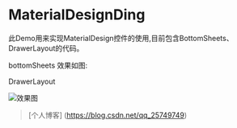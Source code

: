 # MaterialDesignDing
此Demo用来实现MaterialDesign控件的使用,目前包含BottomSheets、DrawerLayout的代码。

bottomSheets
效果如图:

DrawerLayout

![效果图](http://upload-images.jianshu.io/upload_images/3485428-f448bae6615efa4c.gif?imageMogr2/auto-orient/strip)

> [个人博客] (https://blog.csdn.net/qq_25749749)


